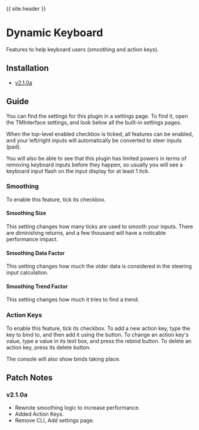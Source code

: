 {{ site.header }}

# Dynamic Keyboard

Features to help keyboard users (smoothing and action keys).

## Installation

- [v2.1.0a](https://github.com/Sai-Moen/TMInterface-AS-SaiMoen/releases/download/v2.1.0a_small/dynamic_kb.zip)

## Guide

You can find the settings for this plugin in a settings page.
To find it, open the TMInterface settings, and look below all the built-in settings pages.

When the top-level enabled checkbox is ticked, all features can be enabled,
and your left/right inputs will automatically be converted to steer inputs (pad).

You will also be able to see that this plugin has limited powers in terms of removing keyboard inputs before they happen,
so usually you will see a keyboard input flash on the input display for at least 1 tick.

### Smoothing

To enable this feature, tick its checkbox.

#### Smoothing Size

This setting changes how many ticks are used to smooth your inputs.
There are diminishing returns, and a few thousand will have a noticable performance impact.

#### Smoothing Data Factor

This setting changes how much the older data is considered in the steering input calculation.

#### Smoothing Trend Factor

This setting changes how much it tries to find a trend.

### Action Keys

To enable this feature, tick its checkbox.
To add a new action key, type the key to bind to, and then add it using the button.
To change an action key's value, type a value in its text box, and press the rebind button.
To delete an action key, press its delete button.

The console will also show binds taking place.

## Patch Notes

### v2.1.0a

- Rewrote smoothing logic to increase performance.
- Added Action Keys.
- Remove CLI, Add settings page.
